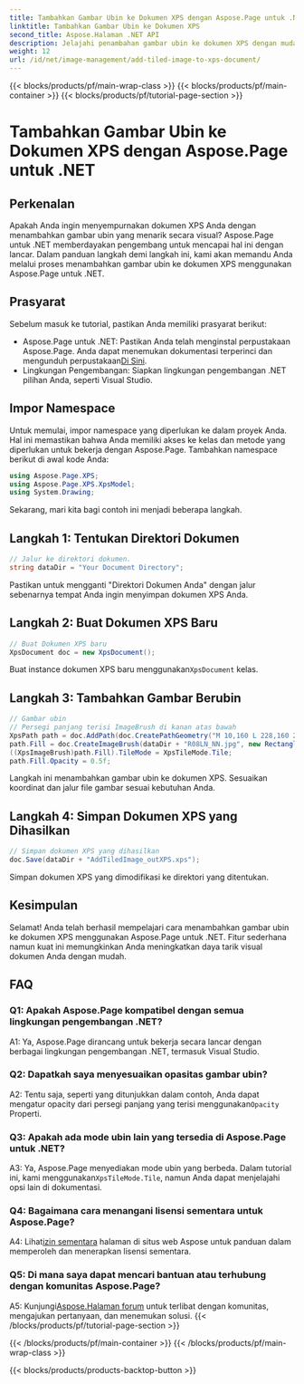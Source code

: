 ```yaml
---
title: Tambahkan Gambar Ubin ke Dokumen XPS dengan Aspose.Page untuk .NET
linktitle: Tambahkan Gambar Ubin ke Dokumen XPS
second_title: Aspose.Halaman .NET API
description: Jelajahi penambahan gambar ubin ke dokumen XPS dengan mudah menggunakan Aspose.Page untuk .NET. Tingkatkan daya tarik visual dan buat dokumen yang menakjubkan.
weight: 12
url: /id/net/image-management/add-tiled-image-to-xps-document/
---
```


{{< blocks/products/pf/main-wrap-class >}}
{{< blocks/products/pf/main-container >}}
{{< blocks/products/pf/tutorial-page-section >}}

# Tambahkan Gambar Ubin ke Dokumen XPS dengan Aspose.Page untuk .NET

## Perkenalan

Apakah Anda ingin menyempurnakan dokumen XPS Anda dengan menambahkan gambar ubin yang menarik secara visual? Aspose.Page untuk .NET memberdayakan pengembang untuk mencapai hal ini dengan lancar. Dalam panduan langkah demi langkah ini, kami akan memandu Anda melalui proses menambahkan gambar ubin ke dokumen XPS menggunakan Aspose.Page untuk .NET.

## Prasyarat

Sebelum masuk ke tutorial, pastikan Anda memiliki prasyarat berikut:

-  Aspose.Page untuk .NET: Pastikan Anda telah menginstal perpustakaan Aspose.Page. Anda dapat menemukan dokumentasi terperinci dan mengunduh perpustakaan[Di Sini](https://reference.aspose.com/page/net/).
- Lingkungan Pengembangan: Siapkan lingkungan pengembangan .NET pilihan Anda, seperti Visual Studio.

## Impor Namespace

Untuk memulai, impor namespace yang diperlukan ke dalam proyek Anda. Hal ini memastikan bahwa Anda memiliki akses ke kelas dan metode yang diperlukan untuk bekerja dengan Aspose.Page. Tambahkan namespace berikut di awal kode Anda:

```csharp
using Aspose.Page.XPS;
using Aspose.Page.XPS.XpsModel;
using System.Drawing;
```

Sekarang, mari kita bagi contoh ini menjadi beberapa langkah.

## Langkah 1: Tentukan Direktori Dokumen

```csharp
// Jalur ke direktori dokumen.
string dataDir = "Your Document Directory";
```

Pastikan untuk mengganti "Direktori Dokumen Anda" dengan jalur sebenarnya tempat Anda ingin menyimpan dokumen XPS Anda.

## Langkah 2: Buat Dokumen XPS Baru

```csharp
// Buat Dokumen XPS baru
XpsDocument doc = new XpsDocument();
```

 Buat instance dokumen XPS baru menggunakan`XpsDocument` kelas.

## Langkah 3: Tambahkan Gambar Berubin

```csharp
// Gambar ubin
// Persegi panjang terisi ImageBrush di kanan atas bawah
XpsPath path = doc.AddPath(doc.CreatePathGeometry("M 10,160 L 228,160 228,305 10,305"));
path.Fill = doc.CreateImageBrush(dataDir + "R08LN_NN.jpg", new RectangleF(0f, 0f, 128f, 96f), new RectangleF(0f, 0f, 64f, 48f));
((XpsImageBrush)path.Fill).TileMode = XpsTileMode.Tile;
path.Fill.Opacity = 0.5f;
```

Langkah ini menambahkan gambar ubin ke dokumen XPS. Sesuaikan koordinat dan jalur file gambar sesuai kebutuhan Anda.

## Langkah 4: Simpan Dokumen XPS yang Dihasilkan

```csharp
// Simpan dokumen XPS yang dihasilkan
doc.Save(dataDir + "AddTiledImage_outXPS.xps");
```

Simpan dokumen XPS yang dimodifikasi ke direktori yang ditentukan.

## Kesimpulan

Selamat! Anda telah berhasil mempelajari cara menambahkan gambar ubin ke dokumen XPS menggunakan Aspose.Page untuk .NET. Fitur sederhana namun kuat ini memungkinkan Anda meningkatkan daya tarik visual dokumen Anda dengan mudah.

## FAQ

### Q1: Apakah Aspose.Page kompatibel dengan semua lingkungan pengembangan .NET?

A1: Ya, Aspose.Page dirancang untuk bekerja secara lancar dengan berbagai lingkungan pengembangan .NET, termasuk Visual Studio.

### Q2: Dapatkah saya menyesuaikan opasitas gambar ubin?

A2: Tentu saja, seperti yang ditunjukkan dalam contoh, Anda dapat mengatur opacity dari persegi panjang yang terisi menggunakan`Opacity` Properti.

### Q3: Apakah ada mode ubin lain yang tersedia di Aspose.Page untuk .NET?

 A3: Ya, Aspose.Page menyediakan mode ubin yang berbeda. Dalam tutorial ini, kami menggunakan`XpsTileMode.Tile`, namun Anda dapat menjelajahi opsi lain di dokumentasi.

### Q4: Bagaimana cara menangani lisensi sementara untuk Aspose.Page?

 A4: Lihat[izin sementara](https://purchase.aspose.com/temporary-license/) halaman di situs web Aspose untuk panduan dalam memperoleh dan menerapkan lisensi sementara.

### Q5: Di mana saya dapat mencari bantuan atau terhubung dengan komunitas Aspose.Page?

 A5: Kunjungi[Aspose.Halaman forum](https://forum.aspose.com/c/page/39) untuk terlibat dengan komunitas, mengajukan pertanyaan, dan menemukan solusi.
{{< /blocks/products/pf/tutorial-page-section >}}

{{< /blocks/products/pf/main-container >}}
{{< /blocks/products/pf/main-wrap-class >}}

{{< blocks/products/products-backtop-button >}}
